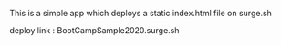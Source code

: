 This is a simple app which deploys a static index.html file on surge.sh

deploy link : BootCampSample2020.surge.sh
